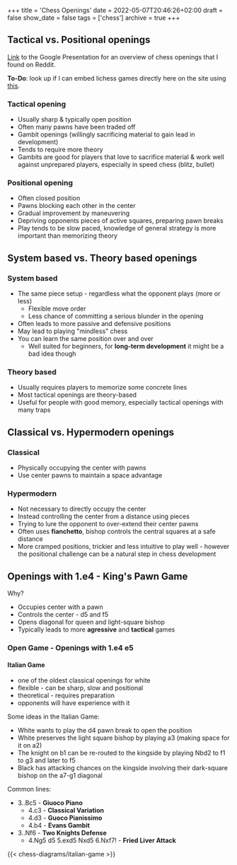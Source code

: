 +++
title = 'Chess Openings'
date = 2022-05-07T20:46:26+02:00
draft = false
show_date = false
tags = ['chess']
archive = true
+++

## Tactical vs. Positional openings

[Link](https://docs.google.com/presentation/d/e/2PACX-1vScs84UlQpEP-dsde2HeSmDgDTTgK9LLQW9N1aNbE05jhjPskyEbiHSk_CTgIcbIShV7qywws8Vy_7H/pub?start=false&loop=false&delayms=3000#slide=id.ged614816f3_1_168) to the Google Presentation for an overview of chess openings that I found on Reddit.

**To-Do**: look up if I can embed lichess games directly here on the site using [this](https://lichess.org/developers).

### Tactical opening

- Usually sharp & typically open position
- Often many pawns have been traded off
- Gambit openings (willingly sacrificing material to gain lead in development)
- Tends to require more theory
- Gambits are good for players that love to sacrifice material & work well against unprepared players, especially in speed chess (blitz, bullet)

### Positional opening

- Often closed position
- Pawns blocking each other in the center
- Gradual improvement by maneuvering
- Depriving opponents pieces of active squares, preparing pawn breaks
- Play tends to be slow paced, knowledge of general strategy is more important than memorizing theory

## System based vs. Theory based openings

### System based

- The same piece setup - regardless what the opponent plays (more or less)
  - Flexible move order
  - Less chance of committing a serious blunder in the opening
- Often leads to more passive and defensive positions
- May lead to playing "mindless" chess
- You can learn the same position over and over
  - Well suited for beginners, for **long-term development** it might be a bad idea though

### Theory based

- Usually requires players to memorize some concrete lines
- Most tactical openings are theory-based
- Useful for people with good memory, especially tactical openings with many traps

## Classical vs. Hypermodern openings

### Classical

- Physically occupying the center with pawns
- Use center pawns to maintain a space advantage

### Hypermodern

- Not necessary to directly occupy the center
- Instead controlling the center from a distance using pieces
- Trying to lure the opponent to over-extend their center pawns
- Often uses **fianchetto**, bishop controls the central squares at a safe distance
- More cramped positions, trickier and less intuitive to play well - however the positional challenge can be a natural step in chess development

## Openings with 1.e4 - King's Pawn Game

Why?

- Occupies center with a pawn
- Controls the center - d5 and f5
- Opens diagonal for queen and light-square bishop
- Typically leads to more **agressive** and **tactical** games

### Open Game - Openings with 1.e4 e5

#### Italian Game

- one of the oldest classical openings for white
- flexible - can be sharp, slow and positional
- theoretical - requires preparation
- opponents will have experience with it

Some ideas in the Italian Game:

- White wants to play the d4 pawn break to open the position
- White preserves the light square bishop by playing a3 (making space for it on a2)
- The knight on b1 can be re-routed to the kingside by playing Nbd2 to f1 to g3 and later to f5
- Black has attacking chances on the kingside involving their dark-square bishop on the a7-g1 diagonal

Common lines:

- 3..Bc5 - **Giuoco Piano**
  - 4.c3 - **Classical Variation**
  - 4.d3 - **Guoco Pianissimo**
  - 4.b4 - **Evans Gambit**
- 3..Nf6 - **Two Knights Defense**
  - 4.Ng5 d5 5.exd5 Nxd5 6.Nxf7! - **Fried Liver Attack**

{{< chess-diagrams/italian-game >}}